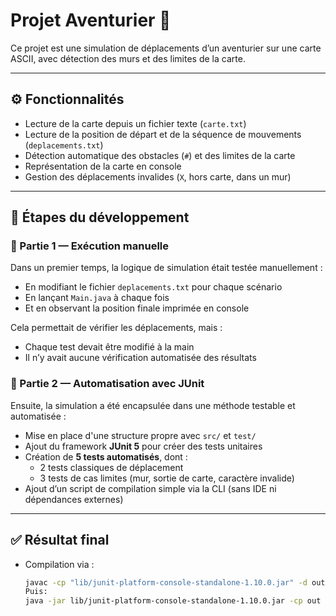 # Projet Aventurier 🧭

Ce projet est une simulation de déplacements d’un aventurier sur une carte ASCII, avec détection des murs et des limites de la carte.

---

## ⚙️ Fonctionnalités

- Lecture de la carte depuis un fichier texte (`carte.txt`)
- Lecture de la position de départ et de la séquence de mouvements (`deplacements.txt`)
- Détection automatique des obstacles (`#`) et des limites de la carte
- Représentation de la carte en console
- Gestion des déplacements invalides (`X`, hors carte, dans un mur)

---

## 📌 Étapes du développement

### 🔹 Partie 1 — Exécution manuelle
Dans un premier temps, la logique de simulation était testée manuellement :
- En modifiant le fichier `deplacements.txt` pour chaque scénario
- En lançant `Main.java` à chaque fois
- Et en observant la position finale imprimée en console

Cela permettait de vérifier les déplacements, mais :
- Chaque test devait être modifié à la main
- Il n’y avait aucune vérification automatisée des résultats

### 🔹 Partie 2 — Automatisation avec JUnit
Ensuite, la simulation a été encapsulée dans une méthode testable et automatisée :
- Mise en place d'une structure propre avec `src/` et `test/`
- Ajout du framework **JUnit 5** pour créer des tests unitaires
- Création de **5 tests automatisés**, dont :
  - 2 tests classiques de déplacement
  - 3 tests de cas limites (mur, sortie de carte, caractère invalide)
- Ajout d’un script de compilation simple via la CLI (sans IDE ni dépendances externes)

---

## ✅ Résultat final

- Compilation via :
  ```bash
  javac -cp "lib/junit-platform-console-standalone-1.10.0.jar" -d out src/aventurier/*.java test/aventurier/*.java
  Puis:
  java -jar lib/junit-platform-console-standalone-1.10.0.jar -cp out --scan-class-path
